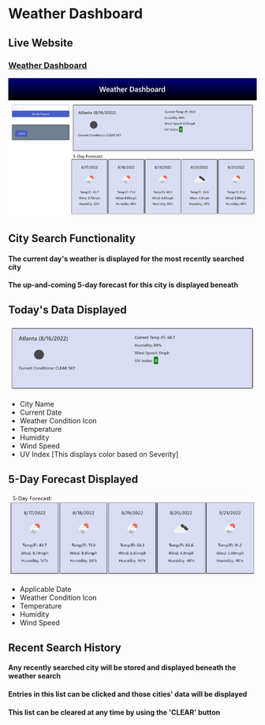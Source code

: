 # Weather Dashboard
## Live Website
### [Weather Dashboard](https://cwheelsrun.github.io/Weather-Dashboard/)
![Preview of the site](/assets/images/Dashboard1.png "Preview")
## City Search Functionality
#### The current day's weather is displayed for the most recently searched city
#### The up-and-coming 5-day forecast for this city is displayed beneath
## Today's Data Displayed
![Current Day Data](/assets/images/Dashboard2.png "Current Day")
* City Name
* Current Date
* Weather Condition Icon
* Temperature
* Humidity
* Wind Speed
* UV Index [This displays color based on Severity]
## 5-Day Forecast Displayed
![5 Day Forecast Data](/assets/images/Dashboard3.png "5-Day Forecast")
* Applicable Date
* Weather Condition Icon
* Temperature
* Humidity
* Wind Speed
## Recent Search History
#### Any recently searched city will be stored and displayed beneath the weather search
#### Entries in this list can be clicked and those cities' data will be displayed
#### This list can be cleared at any time by using the 'CLEAR' button